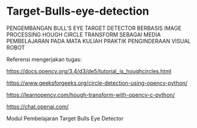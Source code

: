 # Target-Bulls-eye-detection
PENGEMBANGAN BULL’S EYE TARGET DETECTOR BERBASIS IMAGE PROCESSING HOUGH CIRCLE TRANSFORM SEBAGAI MEDIA PEMBELAJARAN PADA MATA KULIAH PRAKTIK PENGINDERAAN VISUAL ROBOT

Referensi mengerjakan tugas:

https://docs.opencv.org/3.4/d3/de5/tutorial_js_houghcircles.html

https://www.geeksforgeeks.org/circle-detection-using-opencv-python/

https://learnopencv.com/hough-transform-with-opencv-c-python/

https://chat.openai.com/

Modul Pembelajaran Target Bulls Eye Detector

